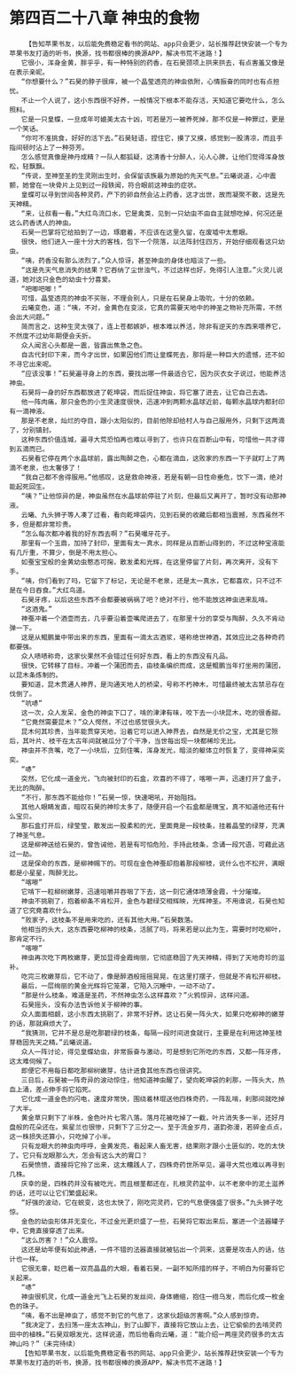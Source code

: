 # 第四百二十八章 神虫的食物
        【告知苹果书友，以后能免费稳定看书的网站、app只会更少，站长推荐赶快安装一个专为苹果书友打造的听书，换源，找书都很棒的换源APP，解决书荒不迷路！】
       它很小，浑身金黄，胖乎乎，有一种特别的药香，在石昊颈项上拱来拱去，有点害羞又像是在表示亲昵。
       “你想要什么？”石昊的脖子很痒，被一个晶莹透亮的神虫依附，心情振奋的同时也有点担忧。
       不止一个人说了，这小东西很不好养，一般情况下根本不能存活，天知道它要吃什么，怎么照料。
       它是一只皇蝶，一旦成年可媲美太古十凶，可若是万一被养死掉，那不仅是一种罪过，更是一个笑话。
       “你可不准挑食，好好的活下去。”石昊轻语，捏住它，摸了又摸，感觉到一股清凉，而且手指间顿时沾上了一种芬芳。
       怎么感觉真像是神丹成精？一队人都狐疑，这清香十分醉人，沁人心脾，让他们觉得浑身放松，轻飘飘。
       “传说，至神至圣的生灵刚出生时，会保留该族最为原始的先天气息。”云曦说道，心中震颤，她曾在一块骨片上见到过一段轶闻，符合眼前这神虫的症状。
       皇蝶可以寻到世间各种灵药，产下的卵自然会沾上药香，这才出世，故而凝聚不散，这是先天神精。
       “来，让叔看一看。”大红鸟流口水，它是禽类，见到一只幼虫不由自主就想吃掉，何况还是这么药香诱人的神虫。
       石昊一巴掌将它给拍到了一边，琢磨着，不应该在这里久留，在废墟中太惹眼。
       很快，他们进入一座十分大的客栈，包下一个院落，以法阵封住四方，开始仔细观看这只幼虫。
       “咦，药香没有那么浓烈了。”众人惊讶，甚至神虫的身体也暗淡了一些。
       “这是先天气息消失的结果？它吞纳了尘世浊气，不过这样也好，免得引人注意。”火灵儿说道，她对这只金色的幼虫十分喜爱。
       “吧唧吧唧！”
       可惜，晶莹透亮的神虫不买账，不理会别人，只是在石昊身上吸吮，十分的依赖。
       云曦变色，道：“咦，不对，金黄色在变淡，它真的需要天地中的神圣之物补充所需，不然会出大问题。”
       简而言之，这种生灵太强了，连上苍都嫉妒，根本难以养活，除非有逆天的东西来喂养它，不然度不过幼年期便会夭折。
       众人闻言心头都是一震，皆露出焦急之色。
       自古代封印下来，而今才出世，如果因他们而让皇蝶死去，那将是一种巨大的遗憾，还不如不寻它出来呢。
       “应该没事！”石昊遍寻身上的东西，要找出哪一件最适合它，因为灰衣女子说过，他能养活神虫。
       石昊将一身的好东西都放进了乾坤袋，而后捉住神虫，将它塞了进去，让它自己去选。
       他一阵肉痛，那只金色的小生灵速度很快，迅速冲到两颗水晶球近前，每颗水晶球内都封印有一滴神液。
       那是不老泉，灿烂的夺目，跟小太阳似的，目前他除却给村人与自己服用外，只剩下这两滴了，分别镇封。
       这种东西价值连城，遍寻大荒恐怕再也难以寻到了，也许只在百断山中有，可惜他一共才得到五滴而已。
       石昊看它停在两个水晶球前，露出陶醉之色，心都在滴血，这败家的东西一下子就盯上了两滴不老泉，也太奢侈了！
       “我自己都不舍得服用。”他感叹，这是救命神液，若是有朝一日性命垂危，饮下一滴，绝对能起死回生。
       “咦？”让他惊异的是，神虫虽然在水晶球前停驻了片刻，但最后又离开了，暂时没有动那神液。
       云曦、九头狮子等人凑了过看，看向乾坤袋内，见到石昊的收藏后都相当震撼，东西虽然不多，但是都非常珍贵。
       “怎么每次都冲着我的好东西去啊？”石昊嘬牙花子。
       那里有一个玉鼎，加持了封印，里面有太一真水，同样是从百断山得到的，不过这种宝液能有几斤重，不算少，倒是不用太担心。
       如蚕宝宝般的金黄幼虫憨态可掬，散发柔和光辉，在这里停留了片刻，再次离开，没有下手。
       “咦，你们看到了吗，它留下了标记，无论是不老泉，还是太一真水，它都喜欢，只不过不是在今日吞食。”大红鸟道。
       石昊牙疼，以后这些东西不会都要被祸祸了吧？绝对不行，他不能放这神虫进来乱啃。
       “这酒鬼。”
       神蚕冲着一个酒壶而去，几乎要沿着壶嘴爬进去了，在那里十分的享受与陶醉，久久不肯动弹一下。
       这是从鲲鹏巢中带出来的东西，里面有一滴太古酒浆，堪称绝世神酒，其效应比之各种奇药都要强。
       众人啧啧称奇，这家伙果然不会错过任何好东西，看上的东西没有凡品。
       很快，它转移了目标，冲着一个蒲团而去，由枝条编织而成，这是鲲鹏当年打坐用的蒲团，以昆木条炼制的。
       要知道，昆木贯通人神界，是沟通天地人的桥梁，号称不朽神木，可惜最终被太古禁忌存在伐倒了。
       “吭哧”
       这一次，众人发呆，金色的神虫下口了，啃的津津有味，咬下去一小块昆木，吃的很香甜。
       “它竟然需要昆木？”众人愕然，不过也感觉很头大。
       昆木何其珍贵，当年能贯穿天地，沿着它可以进入神界去，自然是无价之宝，尤其是它殒后，其叶片、枝干在太古年间就被瓜分了个干净，当世每出现一块都稀珍无比。
       神虫并不贪嘴，吃了一小块后，立刻住嘴，浑身发光，暗淡的躯体立时恢复了，变得神采奕奕。
       “哧”
       突然，它化成一道金光，飞向被封印的石盒，欢喜的不得了，喀嚓一声，迅速打开了盒子，无比的陶醉。
       “不行，那东西不能给你！”石昊一惊，快速喝吼，开始阻挡。
       其他人眼睛发直，暗叹石昊的神珍太多了，随便开启一个石盒都是瑰宝，真不知道他还有什么宝贝。
       那石盒打开后，绿莹莹，散发出一股柔和的光，里面竟是一段枝条，挂着晶莹的绿芽，充满了神圣气息。
       这是柳神送给石昊的，曾告诫他，若是有可怕危险，手持此枝条，念诵一段咒语，可藉此逃过一劫。
       这是保命的东西，是柳神赐下的。可现在金色神蚕却抱着那段柳枝，说什么也不松开，满眼都是小星星，陶醉无比。
       “喀嚓”
       它啃下一粒柳树嫩芽，迅速咀嚼并吞咽了下去，这一刻它通体喷薄金霞，十分璀璨。
       神虫不挑剔了，抱着柳条不肯松开，金色与碧绿交相辉映，光辉神圣。不用谁说，石昊也知道了它究竟喜欢什么。
       “败家子，这枝条不是用来吃的，还有其他大用。”石昊数落。
       他相当的头大，这东西要吃柳神的枝条，活腻了吗，将来若是以此为生，需要时时吃柳叶，那肯定不行。
       “喀嚓”
       神虫再次吃下两枚嫩芽，更加显得金霞绚丽，它彻底稳固了先天神精，得到了天地奇珍的滋补。
       吃完三枚嫩芽后，它不动了，像是醉酒般摇摇晃晃，在这里打摆子，但就是不肯松开柳枝。
       最后，一层绚丽的黄金光辉将它笼罩，它陷入沉睡中，一动不动了。
       “那是什么枝条，难道是圣药，不然神虫怎么这样喜欢？”火鸦惊异，这样问道。
       石昊摇头，没有办法告诉他关于柳神的事。
       众人面面相觑，这小东西太挑剔了，非常不好养。这让石昊一阵头大，如果只吃柳神的嫩芽的话，那就麻烦大了。
       “我猜测，它并不是总是吃那碧绿的枝条，每隔一段时间进食就行，主要是在利用这神圣枝芽稳固先天之精。”云曦说道。
       众人一阵讨论，得见皇蝶幼虫，非常振奋与激动，可是想到它所吃的东西，又都一阵牙疼，这太难伺候了。
       即便它不用每日都吃那柳树嫩芽，估计进食其他东西也很讲究。
       三日后，石昊被一阵奇异的波动惊住，他知道神虫醒了，望向乾坤袋的刹那，一阵头大，热血上涌，差点伸手将它掐死。
       它化成一道金色的闪电，速度非常快，围绕着林琨送他四株奇药，一阵乱啃，刹那间就吃掉了大半。
       黄金草只剩下了半株，金色叶片七零八落。落月花被吃掉了一截，叶片消失多一半，还好月盘般的花朵还在。紫星兰也很惨，只剩下了三分之一。至于流金岁月，道韵弥漫，若碎金点点，这一株损失还算小，只吃掉了小半。
       只有龙眼大的神虫肉呼呼，金黄发亮，看起来人畜无害，结果刚才跟小土匪似的，吃的太快了。它只有龙眼那么大，怎会有这么大的胃口？
       石昊愤愤，直接将它拎了出来，这太糟践人了，四株奇药世所罕见，遍寻大荒也难以再寻到几株。
       庆幸的是，四株药并没有被吃光，而且根茎都还在，扎根灵药盆中，以不老泉中的泥土滋养的话，还可以让它们繁盛起来。
       “好强的波动，它在蜕变，这也太快了，刚吃完灵药，它的气息便强盛了很多。”九头狮子吃惊。
       金色的幼虫形体并无变化，不过金光更炽盛了一些，石昊将它取出来后，塞进一个法器罐子中，它竟直接穿透了出来。
       “这么厉害？！”众人震惊。
       这还是幼年便有如此神通，一件不错的法器直接就被钻出一个洞来，这要是攻击人的话，估计也一样。
       它很无辜，眨巴着一双亮晶晶的大眼，看着石昊，一副不知所措的样子，不明白为何要将它关起来。
       “哧”
       神虫很机灵，化成一道金光飞上石昊的发丝间，身体蜷缩，抱住一绺乌发，而后化成一枚金色的珠子。
       “咦，看不出是神虫了，感觉不到它的气息了，这家伙超级厉害啊。”众人感到惊奇。
       “我决定了，去扫荡一座太古神山，到了山脚下，直接将它放山上去，让它偷偷的去啃灵药田中的植株。”石昊双眼发光，这样说道，而后他看向云曦，道：“能介绍一两座灵药很多的太古神山吗？”（未完待续）
       【告知苹果书友，以后能免费稳定看书的网站、app只会更少，站长推荐赶快安装一个专为苹果书友打造的听书，换源，找书都很棒的换源APP，解决书荒不迷路！】